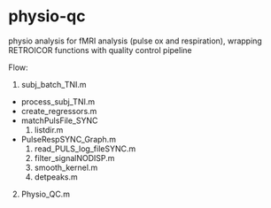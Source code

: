 # physio-qc
physio analysis for fMRI analysis (pulse ox and respiration), wrapping RETROICOR functions with quality control pipeline 

Flow:

1.	subj_batch_TNI.m
-	process_subj_TNI.m
-	create_regressors.m
-	matchPulsFile_SYNC
    1.	listdir.m
-	PulseRespSYNC_Graph.m
    1.	read_PULS_log_fileSYNC.m
    2.	filter_signalNODISP.m
    3.	smooth_kernel.m
    4.	detpeaks.m

2.	Physio_QC.m
